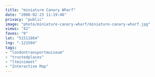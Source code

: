 ```yaml
---
title: "miniature Canary Wharf"
date: "2008-02-23 11:19:46"
privacy: "public"
image: "photo/miniature-canary-wharf/miniature-canary-wharf.jpg"
views: "42"
faves: "0"
lat: "51511864"
lng: "-121504"
tags:
- "londontransportmuiseum"
- "trustedplaces"
- "ltminimeet"
- "Interactive Map"
---
```


